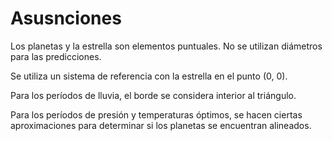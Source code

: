 # Asusnciones

Los planetas y la estrella son elementos puntuales. No se utilizan diámetros para las predicciones.

Se utiliza un sistema de referencia con la estrella en el punto (0, 0).

Para los períodos de lluvia, el borde se considera interior al triángulo.

Para los períodos de presión y temperaturas óptimos, se hacen ciertas aproximaciones para determinar si los planetas se encuentran alineados.
